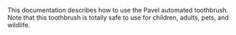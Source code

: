 This documentation describes how to use the Pavel automated 
toothbrush.
Note that this toothbrush is totally safe to 
use for children, adults, pets, and wildlife.
